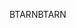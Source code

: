 <span data-ttu-id="5b5da-101">BTARN</span><span class="sxs-lookup"><span data-stu-id="5b5da-101">BTARN</span></span>